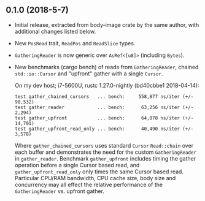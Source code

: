 ## 0.1.0 (2018-5-7)
* Initial release, extracted from body-image crate by the same author,
  with additional changes listed below.

* New `PosRead` trait, `ReadPos` and `ReadSlice` types.

* `GatheringReader` is now generic over `AsRef<[u8]>` (including
  `Bytes`).

* New benchmarks (cargo bench) of reads from `GatheringReader`,
  chained `std::io::Cursor` and "upfront" gather with a single `Cursor`.

  On my dev host; i7-5600U, rustc 1.27.0-nightly (bd40cbbe1 2018-04-14):
  ``` text
  test gather_chained_cursors   ... bench:     558,877 ns/iter (+/- 90,532)
  test gather_reader            ... bench:      63,256 ns/iter (+/- 2,294)
  test gather_upfront           ... bench:      64,078 ns/iter (+/- 14,701)
  test gather_upfront_read_only ... bench:      40,490 ns/iter (+/- 3,578)
  ```

  Where `gather_chained_cursors` uses standard `Cursor` `Read::chain`
  over each buffer and demonstrates the need for the custom
  `GatheringReader` in `gather_reader`.  Benchmark `gather_upfront`
  includes timing the gather operation before a single Cursor
  based read, and `gather_upfront_read_only` only times the same
  Cursor based read.  Particular CPU/RAM bandwidth, CPU cache size,
  body size and concurrency may all effect the relative performance of
  the `GatheringReader` vs. upfront gather.
